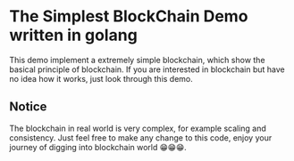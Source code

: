 # The Simplest BlockChain Demo written in golang

This demo implement a extremely simple blockchain, which show the basical principle of blockchain. If you are interested in blockchain but have no idea how it works, just look through this demo.


## Notice

The blockchain in real world is very complex, for example scaling and consistency. Just feel free to make any change to this code, enjoy your journey of digging into blockchain world 😁😁😁.